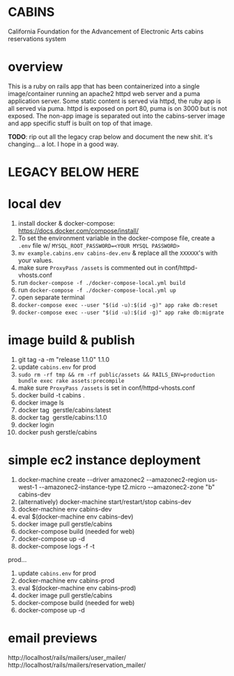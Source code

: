 # CABINS

California Foundation for the Advancement of Electronic Arts cabins reservations system

overview
========

This is a ruby on rails app that has been containerized into a single image/container running an apache2 httpd web server
and a puma application server. Some static content is served via httpd, the ruby app is all served via puma. httpd is
exposed on port 80, puma is on 3000 but is not exposed. The non-app image is separated out into the cabins-server image
and app specific stuff is built on top of that image.

**TODO**: rip out all the legacy crap below and document the new shit. it's changing... a lot. I hope in a good way.

LEGACY BELOW HERE
==================

# local dev
1. install docker & docker-compose: https://docs.docker.com/compose/install/
2. To set the environment variable in the docker-compose file, create a `.env` file w/ ```MYSQL_ROOT_PASSWORD=<YOUR MYSQL PASSWORD>```
3. `mv example.cabins.env cabins-dev.env` & replace all the `XXXXXX`'s with your values.
4. make sure `ProxyPass /assets` is commented out in conf/httpd-vhosts.conf
5. run `docker-compose -f ./docker-compose-local.yml build`
6. run `docker-compose -f ./docker-compose-local.yml up`
7. open separate terminal
8. `docker-compose exec --user "$(id -u):$(id -g)" app rake db:reset`
9. `docker-compose exec --user "$(id -u):$(id -g)" app rake db:migrate`

# image build & publish
1. git tag -a -m "release 1.1.0" 1.1.0
2. update `cabins.env` for prod
3. `sudo rm -rf tmp && rm -rf public/assets && RAILS_ENV=production bundle exec rake assets:precompile`
4. make sure `ProxyPass /assets` is set in conf/httpd-vhosts.conf
5. docker build -t cabins .
6. docker image ls
7. docker tag <image hash> gerstle/cabins:latest
8. docker tag <image hash> gerstle/cabins:1.1.0
9. docker login
10. docker push gerstle/cabins

# simple ec2 instance deployment
1. docker-machine create --driver amazonec2 --amazonec2-region us-west-1 --amazonec2-instance-type t2.micro --amazonec2-zone "b" cabins-dev
2. (alternatively) docker-machine start/restart/stop cabins-dev
3. docker-machine env cabins-dev
4. eval $(docker-machine env cabins-dev)
5. docker image pull gerstle/cabins
6. docker-compose build (needed for web)
7. docker-compose up -d
8. docker-compose logs -f -t

prod...
1. update `cabins.env` for prod
2. docker-machine env cabins-prod
3. eval $(docker-machine env cabins-prod)
4. docker image pull gerstle/cabins
5. docker-compose build (needed for web)
6. docker-compose up -d

# email previews
http://localhost/rails/mailers/user_mailer/
http://localhost/rails/mailers/reservation_mailer/